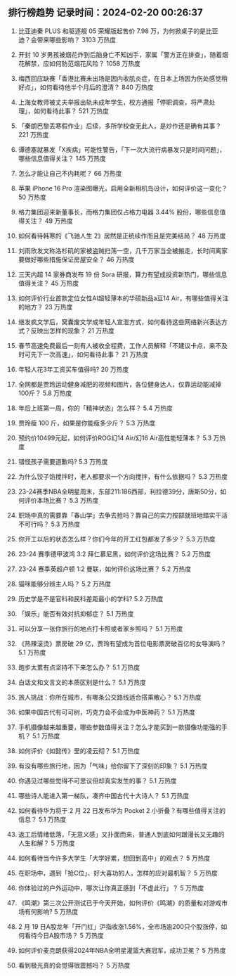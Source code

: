 
## 排行榜趋势 记录时间：2024-02-20 00:26:37
  
  1. 比亚迪秦 PLUS 和驱逐舰 05 荣耀版起售价 7.98 万，为何掀桌子的是比亚迪？会带来哪些影响？ 3103 万热度
    
  2. 开封 10 岁男孩被烟花炸到后脑身亡不知凶手，家属「警方正在排查」，随着烟花解禁，应如何防范烟花风险？ 1058 万热度
    
  3. 梅西回应缺赛「香港比赛未出场是因内收肌炎症，在日本上场因为伤处感觉稍好点」，如何看待他半个月后的澄清？ 840 万热度
    
  4. 上海女教师被丈夫举报出轨未成年学生，校方通报「停职调查，将严肃处理」，如何看待此事？ 521 万热度
    
  5. 「秦朗巴黎丢寒假作业」后续，多所学校查无此人，是炒作还是确有其事？ 221 万热度
    
  6. 谭德塞就暴发「X疾病」可能性警告，「下一次大流行病暴发只是时间问题」，哪些信息值得关注？ 145 万热度
    
  7. 怎么才能让自己不内耗呢？ 66 万热度
    
  8. 苹果 iPhone 16 Pro 渲染图曝光，启用全新相机岛设计，如何评价这一变化？ 50 万热度
    
  9. 格力集团迎来新董事长，而格力集团仅占格力电器 3.44% 股份，哪些信息值得关注？ 49 万热度
    
  10. 如何看待韩寒的《飞驰人生 2》居然是正统续作而且是完美结局？ 48 万热度
    
  11. 刘雨欣发文称洛杉矶的家被盗贼扫荡一空，几千万家当全被搬走，长时间离家要做好哪些措施保证房屋安全？ 46 万热度
    
  12. 三天内超 14 家券商发布 19 份 Sora 研报，算力有望成投资新热门，哪些信息值得关注？ 45 万热度
    
  13. 如何评价行业首款定位女性AI超轻薄本的华硕新品a豆14 Air，有哪些值得关注的地方？ 23 万热度
    
  14. 继发疯文学后，窝囊废文学成年轻人宣泄方式，如何看待这些网络新兴表达方式？反映出怎样的现象？ 21 万热度
    
  15. 春节高速免费最后一刻有人被收全程费，工作人员解释「不建议卡点，来不及时可先下一次高速」，如何看待此事？ 21 万热度
    
  16. 年轻人花3年工资买车值得吗? 20 万热度
    
  17. 全网都是贾玲运动健身减肥的视频和图片，各位健身达人，仅靠运动能减掉100斤？ 5.8 万热度
    
  18. 年后上班第一周，你的「精神状态」怎么样？ 5.4 万热度
    
  19. 贾玲瘦 100 斤，如果是你能瘦多少斤？ 5.3 万热度
    
  20. 预约价10499元起，如何评价ROG幻14 Air/幻16 Air高性能轻薄本？ 5.3 万热度
    
  21. 错怪孩子需要道歉吗? 5.3 万热度
    
  22. 为什么饺子馅搅拌时，老人都要求一个方向搅拌，有什么依据吗？ 5.3 万热度
    
  23. 23-24赛季NBA全明星周末，东部211:186西部，利拉德39分，唐斯50分，如何评价本场比赛？ 5.3 万热度
    
  24. 职场中真的需要靠「春山学」去争去抢吗？靠自己的实力按部就班地踏实干活不可行吗？ 5.3 万热度
    
  25. 你开工以后的状态怎么样？你们今年的开工红包都发了多少？ 5.3 万热度
    
  26. 23-24 赛季德甲波鸿 3:2 拜仁慕尼黑，如何评价这场比赛？ 5.2 万热度
    
  27. 23-24 赛季英超卢顿 1:2 曼联，如何评价这场比赛？ 5.2 万热度
    
  28. 猫咪能够分辨主人吗？ 5.2 万热度
    
  29. 历史学是不是官科和民科差距最小的学科? 5.2 万热度
    
  30. 「娱乐」能否有效对抗抑郁症？ 5.1 万热度
    
  31. 可以分享一张你旅行的地点打卡照或者家乡照吗？ 5.1 万热度
    
  32. 《热辣滚烫》票房破 29 亿，贾玲有望成为首位电影票房破百亿的女导演吗？ 5.1 万热度
    
  33. 跑步太累有点坚持不下来怎么办？ 5.1 万热度
    
  34. 白话文和文言文的本质区别是什么？ 5.1 万热度
    
  35. 旅人挑战：你所在城市，有哪条公交路线适合搭乘散心？ 5.1 万热度
    
  36. 如果中国古代有可可树，巧克力会不会成为中医神药？ 5.1 万热度
    
  37. 手机摄像越来越重要，哪些参数值得关注？怎么才能买到一款摄像功能强的手机？ 5.1 万热度
    
  38. 如何评价《如懿传》里的凌云彻？ 5.1 万热度
    
  39. 有没有哪些旅行地，因为「气味」给你留下了深刻的印象？ 5.1 万热度
    
  40. 你遇见过哪些觉得不可思议但却真实发生的事？ 5.1 万热度
    
  41. 哪些诗人能进入第一梯队，凑齐中国古代十大诗人？ 5.1 万热度
    
  42. 如何看待华为将于 2 月 22 日发布华为 Pocket 2 小折叠？有哪些值得关注的信息？ 5.1 万热度
    
  43. 返工后情绪低落，「无意义感」又扑面而来，普通人到底如何跟漫长又无趣的人生和解？ 5 万热度
    
  44. 如何看待当今许多大学生「大学好累，想回到高中」的观点？ 5 万热度
    
  45. 在职场中，遇到「抢C位」、好大喜功的人，怎样的应对最机智？ 5 万热度
    
  46. 你体验过的户外运动中，哪次让你真正感到「不虚此行」？ 5 万热度
    
  47. 《鸣潮》第三次公开测试已于今天开始，如何评价《鸣潮》的质量和对游戏市场有何影响? 5 万热度
    
  48. 2 月 19 日A股龙年「开门红」沪指收涨1.56%，全市场逾200只个股涨停，如何看待今日A股市场？ 5 万热度
    
  49. 如何评价麦克朗获得2024年NBA全明星灌篮大赛冠军，成功卫冕？ 5 万热度
    
  50. 看到极光真的会觉得很震撼吗？ 5 万热度
    